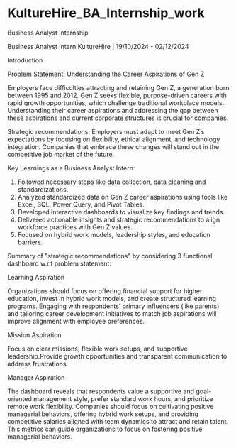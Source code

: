 # KultureHire_BA_Internship_work
Business Analyst Internship

Business Analyst Intern KultureHire | 19/10/2024 - 02/12/2024

Introduction

Problem Statement: Understanding the Career Aspirations of Gen Z

  Employers face difficulties attracting and retaining Gen Z, a generation born between 1995 and 2012. Gen Z seeks flexible, 
  purpose-driven careers with rapid growth opportunities, which challenge traditional workplace models. Understanding 
  their career aspirations and addressing the gap between these aspirations and current corporate structures is crucial for companies.

Strategic recommendations: 
  Employers must adapt to meet Gen Z’s expectations by focusing on flexibility, ethical alignment, and technology integration. 
  Companies that embrace these changes will stand out in the competitive job market of the future.

Key Learnings as a Business Analyst Intern:

  1. Followed necessary steps like data collection, data cleaning and standardizations.
  2. Analyzed standardized data on Gen Z career aspirations using tools like Excel, SQL, Power Query, and Pivot Tables.
  3. Developed interactive dashboards to visualize key findings and trends.
  4. Delivered actionable insights and strategic recommendations to align workforce practices with Gen Z values.
  5. Focused on hybrid work models, leadership styles, and education barriers.


Summary of "strategic recommendations" by considering 3 functional dashboard w.r.t problem statement:

Learning Aspiration

  Organizations should focus on offering financial support for higher education, invest in hybrid work models, and create 
  structured learning programs. Engaging with respondents’ primary influencers (like parents) and tailoring career development 
  initiatives to match job aspirations will improve alignment with employee preferences.

Mission Aspiration

  Focus on clear missions, flexible work setups, and supportive leadership.Provide growth opportunities and transparent 
  communication to address frustrations.

Manager Aspiration

  The dashboard reveals that respondents value a supportive and goal-oriented management style, prefer standard work hours, 
  and prioritize remote work flexibility. Companies should focus on cultivating positive managerial behaviors, offering 
  hybrid work setups, and providing competitive salaries aligned with team dynamics to attract and retain talent. 
  This metrics can guide organizations to focus on fostering positive managerial behaviors.







